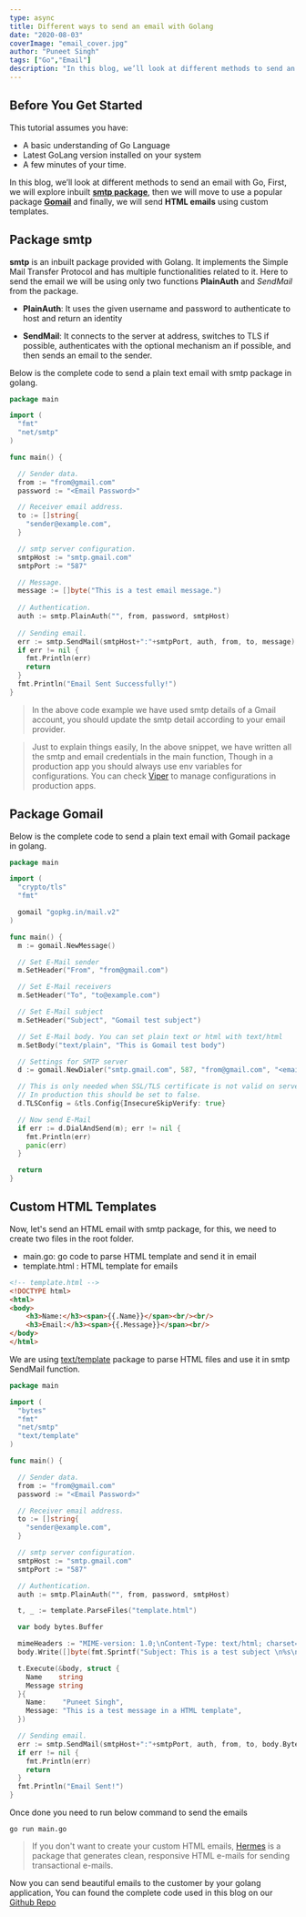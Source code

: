 ```yaml
---
type: async
title: Different ways to send an email with Golang
date: "2020-08-03"
coverImage: "email_cover.jpg"
author: "Puneet Singh"
tags: ["Go","Email"]
description: "In this blog, we’ll look at different methods to send an email with Go, First we will explore inbuilt smtp package, then we will move to use a popular package Gomail and finally we will send HTML emails using custom templates."
---
```


## Before You Get Started
This tutorial assumes you have:

*   A basic understanding of Go Language
*   Latest GoLang version installed on your system
*   A few minutes of your time.

In this blog, we’ll look at different methods to send an email with Go, First, we will explore inbuilt **[smtp package](https://golang.org/pkg/net/smtp/)**, then we will move to use a popular package **[Gomail](https://github.com/go-gomail/gomail)** and finally, we will send **HTML emails** using custom templates.

## Package smtp

**smtp** is an inbuilt package provided with Golang. It implements the Simple Mail Transfer Protocol and has multiple functionalities related to it. Here to send the email we will be using only two functions **PlainAuth** and *SendMail* from the package.

 - **PlainAuth**: It uses the given username and password to authenticate to host and return an identity

 - **SendMail**: It connects to the server at address, switches to TLS if possible, authenticates with the optional mechanism an if possible, and then sends an email to the sender.

Below is the complete code to send a plain text email with smtp package in golang.


```go
package main

import (
  "fmt"
  "net/smtp"
)

func main() {

  // Sender data.
  from := "from@gmail.com"
  password := "<Email Password>"

  // Receiver email address.
  to := []string{
    "sender@example.com",
  }

  // smtp server configuration.
  smtpHost := "smtp.gmail.com"
  smtpPort := "587"

  // Message.
  message := []byte("This is a test email message.")
  
  // Authentication.
  auth := smtp.PlainAuth("", from, password, smtpHost)
  
  // Sending email.
  err := smtp.SendMail(smtpHost+":"+smtpPort, auth, from, to, message)
  if err != nil {
    fmt.Println(err)
    return
  }
  fmt.Println("Email Sent Successfully!")
}
```
> In the above code example we have used smtp details of a Gmail account, you should update the smtp detail according to your email provider.

> Just to explain things easily, In the above snippet, we have written all the smtp and email credentials in the main function, Though in a production app you should always use env variables for configurations. You can check [Viper](https://github.com/spf13/viper) to manage configurations in production apps.

## Package Gomail

Below is the complete code to send a plain text email with Gomail package in golang.

```go
package main

import (
  "crypto/tls"
  "fmt"

  gomail "gopkg.in/mail.v2"
)

func main() {
  m := gomail.NewMessage()

  // Set E-Mail sender
  m.SetHeader("From", "from@gmail.com")

  // Set E-Mail receivers
  m.SetHeader("To", "to@example.com")

  // Set E-Mail subject
  m.SetHeader("Subject", "Gomail test subject")

  // Set E-Mail body. You can set plain text or html with text/html
  m.SetBody("text/plain", "This is Gomail test body")

  // Settings for SMTP server
  d := gomail.NewDialer("smtp.gmail.com", 587, "from@gmail.com", "<email_password>")

  // This is only needed when SSL/TLS certificate is not valid on server.
  // In production this should be set to false.
  d.TLSConfig = &tls.Config{InsecureSkipVerify: true}

  // Now send E-Mail
  if err := d.DialAndSend(m); err != nil {
    fmt.Println(err)
    panic(err)
  }

  return
}
```

## Custom HTML Templates

Now, let's send an HTML email with smtp package, for this, we need to create two files in the root folder.

 - main.go: go code to parse HTML template and send it in email
 - template.html : HTML template for emails

```html
<!-- template.html -->
<!DOCTYPE html>
<html>
<body>
    <h3>Name:</h3><span>{{.Name}}</span><br/><br/>
    <h3>Email:</h3><span>{{.Message}}</span><br/>
</body>
</html>
```

We are using [text/template](https://golang.org/pkg/text/template/) package to parse HTML files and use it in smtp SendMail function.

```go
package main

import (
  "bytes"
  "fmt"
  "net/smtp"
  "text/template"
)

func main() {

  // Sender data.
  from := "from@gmail.com"
  password := "<Email Password>"

  // Receiver email address.
  to := []string{
    "sender@example.com",
  }

  // smtp server configuration.
  smtpHost := "smtp.gmail.com"
  smtpPort := "587"

  // Authentication.
  auth := smtp.PlainAuth("", from, password, smtpHost)

  t, _ := template.ParseFiles("template.html")

  var body bytes.Buffer

  mimeHeaders := "MIME-version: 1.0;\nContent-Type: text/html; charset=\"UTF-8\";\n\n"
  body.Write([]byte(fmt.Sprintf("Subject: This is a test subject \n%s\n\n", mimeHeaders)))

  t.Execute(&body, struct {
    Name    string
    Message string
  }{
    Name:    "Puneet Singh",
    Message: "This is a test message in a HTML template",
  })

  // Sending email.
  err := smtp.SendMail(smtpHost+":"+smtpPort, auth, from, to, body.Bytes())
  if err != nil {
    fmt.Println(err)
    return
  }
  fmt.Println("Email Sent!")
}
```
Once done you need to run below command to send the emails

```
go run main.go
```

> If you don't want to create your custom HTML emails, [Hermes](https://github.com/matcornic/hermes) is a package that generates clean, responsive HTML e-mails for sending transactional e-mails.

Now you can send beautiful emails to the customer by your golang application, You can found the complete code used in this blog on our [Github Repo](https://github.com/LoginRadius/engineering-blog-samples/tree/master/GoLang/DifferentWaysToSendEmail)